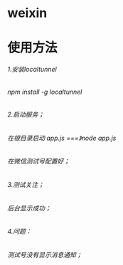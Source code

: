 # weixin
# 使用方法
###### 1.安装localtunnel
######   npm install -g localtunnel
###### 2.启动服务；
######    在根目录启动 app.js  ===》node app.js
######    在微信测试号配置好；
###### 3.测试关注；
######    后台显示成功；
###### 4.问题：
######    测试号没有显示消息通知；